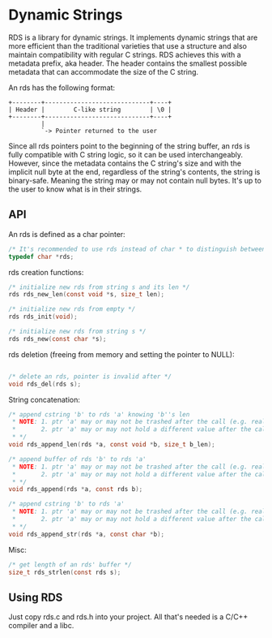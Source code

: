 Dynamic Strings
===

RDS is a library for dynamic strings. It implements dynamic strings that are more efficient than the traditional varieties that use a structure 
and also maintain compatibility with regular C strings. RDS achieves this with a metadata prefix, aka header. 
The header contains the smallest possible metadata that can accommodate the size of the C string. 

An rds has the following format:

    +--------+-----------------------------+----+
    | Header |        C-like string        | \0 |
    +--------+-----------------------------+----+
             |
             `-> Pointer returned to the user


Since all rds pointers point to the beginning of the string buffer, an rds is fully compatible with C string logic, so it can be used interchangeably.
However, since the metadata contains the C string's size and with the implicit null byte at the end, regardless of the string's contents,
the string is binary-safe. Meaning the string may or may not contain null bytes. It's up to the user to know what is in their strings.

## API

An rds is defined as a char pointer:
```C
/* It's recommended to use rds instead of char * to distinguish between the two types, though functionally it should be the same */
typedef char *rds;
````

rds creation functions:
```C
/* initialize new rds from string s and its len */
rds rds_new_len(const void *s, size_t len); 

/* initialize new rds from empty */
rds rds_init(void);

/* initialize new rds from string s */
rds rds_new(const char *s);
```

rds deletion (freeing from memory and setting the pointer to NULL):
```C

/* delete an rds, pointer is invalid after */
void rds_del(rds s); 
```

String concatenation:
```C
/* append cstring 'b' to rds 'a' knowing 'b''s len 
 * NOTE: 1. ptr 'a' may or may not be trashed after the call (e.g. realloc/malloc could fail)
 *       2. ptr 'a' may or may not hold a different value after the call (e.g. realloc/new malloc)
 * */
void rds_append_len(rds *a, const void *b, size_t b_len);

/* append buffer of rds 'b' to rds 'a'
 * NOTE: 1. ptr 'a' may or may not be trashed after the call (e.g. realloc/malloc could fail)
 *       2. ptr 'a' may or may not hold a different value after the call (e.g. realloc/new malloc)
 * */
void rds_append(rds *a, const rds b);

/* append cstring 'b' to rds 'a'
 * NOTE: 1. ptr 'a' may or may not be trashed after the call (e.g. realloc/malloc could fail)
 *       2. ptr 'a' may or may not hold a different value after the call (e.g. realloc/new malloc)
 * */
void rds_append_str(rds *a, const char *b);
```

Misc:
```C
/* get length of an rds' buffer */
size_t rds_strlen(const rds s);
```

## Using RDS

Just copy rds.c and rds.h into your project. All that's needed is a C/C++ compiler and a libc.

